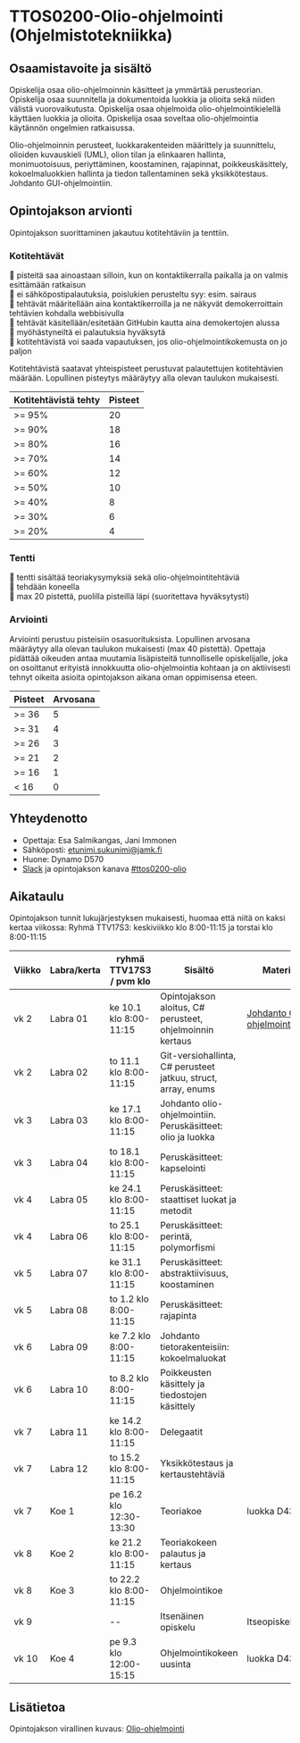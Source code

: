 # TTOS0200-Olio-ohjelmointi (Ohjelmistotekniikka)
## Osaamistavoite ja sisältö
Opiskelija osaa olio-ohjelmoinnin käsitteet ja ymmärtää perusteorian. Opiskelija osaa suunnitella ja dokumentoida luokkia ja olioita sekä niiden välistä vuorovaikutusta. Opiskelija osaa ohjelmoida olio-ohjelmointikielellä käyttäen luokkia ja olioita. Opiskelija osaa soveltaa olio-ohjelmointia käytännön ongelmien ratkaisussa.

Olio-ohjelmoinnin perusteet, luokkarakenteiden määrittely ja suunnittelu, olioiden kuvauskieli (UML), olion tilan ja elinkaaren hallinta, monimuotoisuus, periyttäminen, koostaminen, rajapinnat, poikkeuskäsittely, kokoelmaluokkien hallinta ja tiedon tallentaminen sekä yksikkötestaus. Johdanto GUI-ohjelmointiin.

## Opintojakson arvionti
Opintojakson suorittaminen jakautuu kotitehtäviin ja tenttiin.

### Kotitehtävät
:small_orange_diamond: pisteitä saa ainoastaan silloin, kun on kontaktikerralla paikalla ja on valmis esittämään ratkaisun<br/>
:small_orange_diamond: ei sähköpostipalautuksia, poislukien perusteltu syy: esim. sairaus<br/>
:small_orange_diamond: tehtävät määritellään aina kontaktikerroilla ja ne näkyvät demokerroittain tehtävien kohdalla webbisivulla<br/>
:small_orange_diamond: tehtävät käsitellään/esitetään GitHubin kautta aina demokertojen alussa<br/>
:small_orange_diamond: myöhästyneiltä ei palautuksia hyväksytä<br/>
:small_orange_diamond: kotitehtävistä voi saada vapautuksen, jos olio-ohjelmointikokemusta on jo paljon<br/>

Kotitehtävistä saatavat yhteispisteet perustuvat palautettujen kotitehtävien määrään. Lopullinen pisteytys määräytyy alla olevan taulukon mukaisesti.

| Kotitehtävistä tehty  | Pisteet |
| ------------- | ------------- |
| >= 95% | 20 |
| >= 90% | 18 |
| >= 80% | 16 |
| >= 70% | 14 |
| >= 60% | 12 |
| >= 50% | 10 |
| >= 40% |  8 |
| >= 30% |  6 |
| >= 20% |  4 |

### Tentti
:small_orange_diamond: tentti sisältää teoriakysymyksiä sekä olio-ohjelmointitehtäviä<br/>
:small_orange_diamond: tehdään koneella<br/>
:small_orange_diamond: max 20 pistettä, puolilla pisteillä läpi (suoritettava hyväksytysti)

### Arviointi
Arviointi perustuu pisteisiin osasuorituksista. Lopullinen arvosana määräytyy alla olevan taulukon mukaisesti (max 40 pistettä). Opettaja pidättää oikeuden antaa muutamia lisäpisteitä tunnolliselle opiskelijalle, joka on osoittanut erityistä innokkuutta olio-ohjelmointia kohtaan ja on aktiivisesti tehnyt oikeita asioita opintojakson aikana oman oppimisensa eteen.

| Pisteet | Arvosana |
| ------------- | ------------- |
| >= 36 | 5 |
| >= 31 | 4 |
| >= 26 | 3 |
| >= 21 | 2 |
| >= 16 | 1 |
| < 16 |  0 |

## Yhteydenotto
* Opettaja: Esa Salmikangas, Jani Immonen
* Sähköposti: etunimi.sukunimi@jamk.fi
* Huone: Dynamo D570
* [Slack](https://jamk-it.slack.com) ja opintojakson kanava [#ttos0200-olio](https://jamk-it.slack.com/messages/ttos0200-olio/)

## Aikataulu
Opintojakson tunnit lukujärjestyksen mukaisesti, huomaa että niitä on kaksi kertaa viikossa:
Ryhmä TTV17S3: keskiviikko klo 8:00-11:15 ja torstai klo 8:00-11:15

<table>
<thead>
  <tr>
  <th>Viikko</th>
  <th>Labra/kerta</th>
  <th>ryhmä TTV17S3 / pvm klo</th>
  <th>Sisältö</th>
  <th>Materiaali</th>
  </tr>
</thead>
<tbody>
  <tr>
  <td>vk 2</td>
  <td>Labra 01</td>
  <td>ke 10.1 klo 8:00-11:15</td>
  <td>Opintojakson aloitus, C# perusteet, ohjelmoinnin kertaus</td>
  <td><a href="http://ptm.fi/courses/CSharp/content/johdanto/johdanto.html">Johdanto C#-ohjelmointiin</a></td>
  </tr>
  <tr>
  <td>vk 2</td>
  <td>Labra 02</td>
  <td>to 11.1 klo 8:00-11:15</td>
  <td>Git-versiohallinta, C# perusteet jatkuu, struct, array, enums</td>
  <td>&nbsp;</td>
  </tr>
  <tr>
  <td>vk 3</td>
  <td>Labra 03</td>
  <td>ke 17.1 klo 8:00-11:15</td>
  <td>Johdanto olio-ohjelmointiin. Peruskäsitteet: olio ja luokka</td>
  <td>&nbsp;</td>
  </tr>
  <tr>
  <td>vk 3</td>
  <td>Labra 04</td>
  <td>to 18.1 klo 8:00-11:15</td>
  <td>Peruskäsitteet: kapselointi</td>
  <td>&nbsp;</td>
  </tr>
  <tr>
  <td>vk 4</td>
  <td>Labra 05</td>
  <td>ke 24.1 klo 8:00-11:15</td>
  <td>Peruskäsitteet: staattiset luokat ja metodit</td>
  <td>&nbsp;</td>
  </tr>
  <tr>
  <td>vk 4</td>
  <td>Labra 06</td>
  <td>to 25.1 klo 8:00-11:15</td>
  <td>Peruskäsitteet: perintä, polymorfismi</td>
  <td>&nbsp;</td>
  </tr>
  <tr>
  <td>vk 5</td>
  <td>Labra 07</td>
  <td>ke 31.1 klo 8:00-11:15</td>
  <td>Peruskäsitteet: abstraktiivisuus, koostaminen</td>
  <td>&nbsp;</td>
  </tr>
  <tr>
  <td>vk 5</td>
  <td>Labra 08</td>
  <td>to 1.2 klo 8:00-11:15</td>
  <td>Peruskäsitteet: rajapinta</td>
  <td>&nbsp;</td>
  </tr>
  <tr>
  <td>vk 6</td>
  <td>Labra 09</td>
  <td>ke 7.2 klo 8:00-11:15</td>
  <td>Johdanto tietorakenteisiin: kokoelmaluokat</td>
  <td>&nbsp;</td>
  </tr>
  <tr>
  <td>vk 6</td>
  <td>Labra 10</td>
  <td>to 8.2 klo 8:00-11:15</td>
  <td>Poikkeusten käsittely ja tiedostojen käsittely</td>
  <td>&nbsp;</td>
  </tr>
  <tr>
  <td>vk 7</td>
  <td>Labra 11</td>
  <td>ke 14.2 klo 8:00-11:15</td>
  <td>Delegaatit</td>
  <td>&nbsp;</td>
  </tr>
  <tr>
  <td>vk 7</td>
  <td>Labra 12</td>
  <td>to 15.2 klo 8:00-11:15</td>
  <td>Yksikkötestaus ja kertaustehtäviä</td>
  <td>&nbsp;</td>
  </tr>
  <tr>
  <td>vk 7</td>
  <td>Koe 1</td>
  <td>pe 16.2 klo 12:30-13:30</td>
  <td>Teoriakoe</td>
  <td>luokka D436</td>
  </tr>
  <tr>
  <td>vk 8</td>
  <td>Koe 2</td>
  <td>ke 21.2 klo 8:00-11:15</td>
  <td>Teoriakokeen palautus ja kertaus</td>
  <td>&nbsp;</td>
  </tr>
  <tr>
  <td>vk 8</td>
  <td>Koe 3</td>
  <td>to 22.2 klo 8:00-11:15</td>
  <td>Ohjelmointikoe</td>
  <td>&nbsp;</td>
  </tr>
  <tr>
  <td>vk 9</td>
  <td>&nbsp;</td>
  <td>--</td>
  <td>Itsenäinen opiskelu</td>
  <td>Itseopiskeluviikko</td>
  </tr>
  <tr>
  <td>vk 10</td>
  <td>Koe 4</td>
  <td>pe 9.3 klo 12:00-15:15</td>
  <td>Ohjelmointikokeen uusinta</td>
  <td>luokka D436</td>
  </tr>
</tbody>
</table>

## Lisätietoa
Opintojakson virallinen kuvaus: <a href="https://asio.jamk.fi/pls/asio/asio_ectskuv1.kurssin_ks?ktun=TTOS0200&knro=&noclose=%20&lan=f" target="_blank">Olio-ohjelmointi</a>
